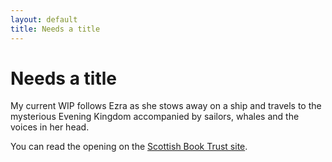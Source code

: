 ```yaml
---
layout: default 
title: Needs a title
---
```


# Needs a title

My current WIP follows Ezra as she stows away on a ship and travels to the mysterious Evening Kingdom accompanied by sailors, whales and the voices in her head.

You can read the opening on the [Scottish Book Trust site](https://www.scottishbooktrust.com/writing-and-authors/new-writers-awards/henry-coles).